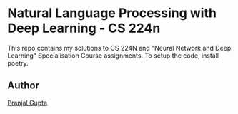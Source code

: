 # Natural Language Processing with Deep Learning - CS 224n

This repo contains my solutions to CS 224N and "Neural Network and Deep Learning" Specialisation Course assignments. To setup the code, install poetry.

## Author
[Pranjal Gupta](Vhttps://github.com/PranjalGupta2199/)
